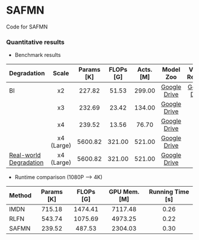 # SAFMN
Code for SAFMN

### Quantitative results 
  - Benchmark results 

| Degradation | Scale | Params [K] | FLOPs [G] | Acts. [M] | Model Zoo| Visual Results| 
| :----- | :-----: | :-----: | :-----: |:-----: |:-----: |:-----: |
| BI | x2 | 227.82 | 51.53 | 299.00| [Google Drive]() | [Google Drive]() |
| | x3 | 232.69 | 23.42 | 134.00| [Google Drive]() |  |
| | x4 | 239.52 | 13.56 | 76.70 | [Google Drive]() |  |
| | x4 (Large) | 5600.82 | 321.00 | 521.00 | [Google Drive]() |  |
| [Real-world Degradation](https://github.com/xinntao/Real-ESRGAN) | x4 (Large)| 5600.82 | 321.00 | 521.00 | [Google Drive]() |  |

- Runtime comparison (1080P --> 4K)

| Method | Params [K] | FLOPs [G] | GPU Mem. [M] | Running Time [s]|
| :----- | :-----: | :-----: | :-----: |:-----: |
| IMDN | 715.18 | 1474.41| 7117.48 | 0.26 |
| RLFN | 543.74 | 1075.69| 4973.25 | 0.22 |
| SAFMN| 239.52 | 487.53 | 2304.03 | 0.30 |

